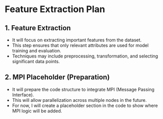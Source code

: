 # Feature Extraction Plan

## 1. Feature Extraction
- It will focus on extracting important features from the dataset.
- This step ensures that only relevant attributes are used for model training and evaluation.
- Techniques may include preprocessing, transformation, and selecting significant data points.

## 2. MPI Placeholder (Preparation)
- It will prepare the code structure to integrate MPI (Message Passing Interface).
- This will allow parallelization across multiple nodes in the future.
- For now, I will create a placeholder section in the code to show where MPI logic will be added.


